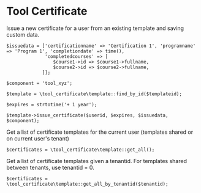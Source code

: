 Tool Certificate
================

Issue a new certificate for a user from an existing template and saving custom data.

    $issuedata = ['certificationname' => 'Certification 1', 'programname' => 'Program 1', 'completiondate' => time(),
                  'completedcourses' => [
                     $course1->id => $course1->fullname,
                     $course2->id => $course2->fullname,
                 ]];

    $component = 'tool_xyz';

    $template = \tool_certificate\template::find_by_id($templateid);

    $expires = strtotime('+ 1 year');

    $template->issue_certificate($userid, $expires, $issuedata, $component);

Get a list of certificate templates for the current user (templates shared or on current user's tenant)

    $certificates = \tool_certificate\template::get_all();

Get a list of certificate templates given a tenantid. For templates shared between tenants, use tenantid = 0.

    $certificates = \tool_certificate\template::get_all_by_tenantid($tenantid);
